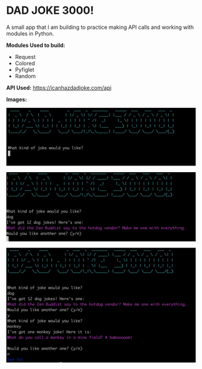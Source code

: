 # DAD JOKE 3000!

A small app that I am building to practice making API calls and working with modules in Python.

**Modules Used to build:**

- Request
- Colored
- Pyfiglet
- Random

**API Used:** https://icanhazdadjoke.com/api

**Images:**

![IMG1](/img1.png)

![IMG2](/img2.png)

![IMG3](/img3.png)
